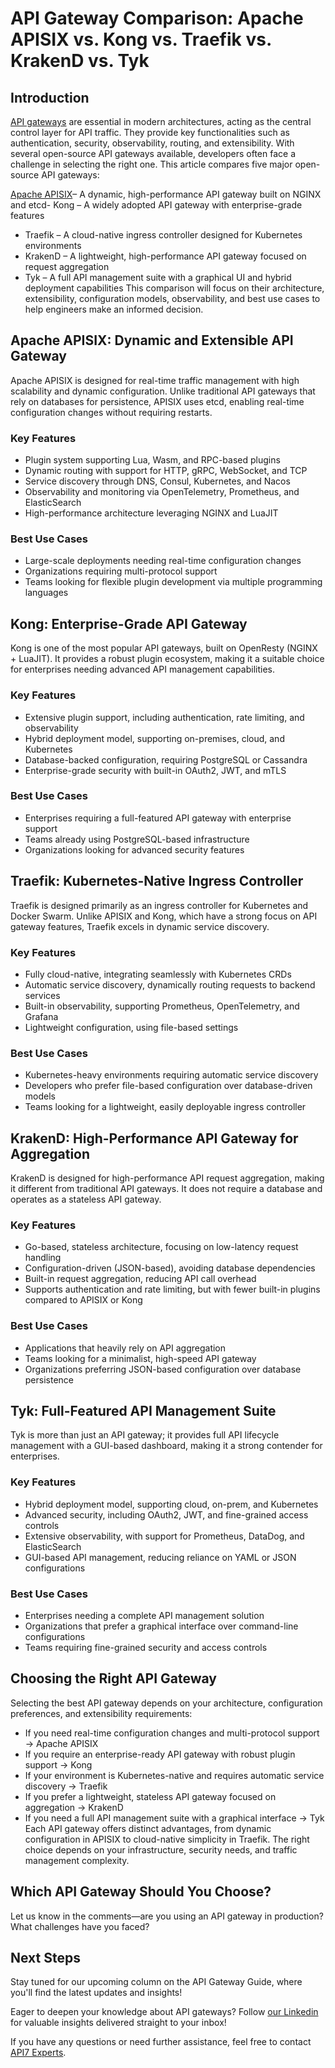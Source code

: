 # API Gateway Comparison: Apache APISIX vs. Kong vs. Traefik vs. KrakenD vs. Tyk
## Introduction
[API gateways](https://api7.ai/learning-center/api-gateway-guide/what-is-an-api-gateway) are essential in modern architectures, acting as the central control layer for API traffic. They provide key functionalities such as authentication, security, observability, routing, and extensibility.
With several open-source API gateways available, developers often face a challenge in selecting the right one. This article compares five major open-source API gateways:

[Apache APISIX](https://api7.ai/apisix)– A dynamic, high-performance API gateway built on NGINX and etcd- Kong – A widely adopted API gateway with enterprise-grade features
- Traefik – A cloud-native ingress controller designed for Kubernetes environments
- KrakenD – A lightweight, high-performance API gateway focused on request aggregation
- Tyk – A full API management suite with a graphical UI and hybrid deployment capabilities
This comparison will focus on their architecture, extensibility, configuration models, observability, and best use cases to help engineers make an informed decision.

## Apache APISIX: Dynamic and Extensible API Gateway
Apache APISIX is designed for real-time traffic management with high scalability and dynamic configuration. Unlike traditional API gateways that rely on databases for persistence, APISIX uses etcd, enabling real-time configuration changes without requiring restarts.

### Key Features
- Plugin system supporting Lua, Wasm, and RPC-based plugins
- Dynamic routing with support for HTTP, gRPC, WebSocket, and TCP
- Service discovery through DNS, Consul, Kubernetes, and Nacos
- Observability and monitoring via OpenTelemetry, Prometheus, and ElasticSearch
- High-performance architecture leveraging NGINX and LuaJIT
### Best Use Cases
- Large-scale deployments needing real-time configuration changes
- Organizations requiring multi-protocol support
- Teams looking for flexible plugin development via multiple programming languages
## Kong: Enterprise-Grade API Gateway
Kong is one of the most popular API gateways, built on OpenResty (NGINX + LuaJIT). It provides a robust plugin ecosystem, making it a suitable choice for enterprises needing advanced API management capabilities.

### Key Features
- Extensive plugin support, including authentication, rate limiting, and observability
- Hybrid deployment model, supporting on-premises, cloud, and Kubernetes
- Database-backed configuration, requiring PostgreSQL or Cassandra
- Enterprise-grade security with built-in OAuth2, JWT, and mTLS
### Best Use Cases
- Enterprises requiring a full-featured API gateway with enterprise support
- Teams already using PostgreSQL-based infrastructure
- Organizations looking for advanced security features
## Traefik: Kubernetes-Native Ingress Controller
Traefik is designed primarily as an ingress controller for Kubernetes and Docker Swarm. Unlike APISIX and Kong, which have a strong focus on API gateway features, Traefik excels in dynamic service discovery.

### Key Features
- Fully cloud-native, integrating seamlessly with Kubernetes CRDs
- Automatic service discovery, dynamically routing requests to backend services
- Built-in observability, supporting Prometheus, OpenTelemetry, and Grafana
- Lightweight configuration, using file-based settings
### Best Use Cases
- Kubernetes-heavy environments requiring automatic service discovery
- Developers who prefer file-based configuration over database-driven models
- Teams looking for a lightweight, easily deployable ingress controller
## KrakenD: High-Performance API Gateway for Aggregation
KrakenD is designed for high-performance API request aggregation, making it different from traditional API gateways. It does not require a database and operates as a stateless API gateway.

### Key Features
- Go-based, stateless architecture, focusing on low-latency request handling
- Configuration-driven (JSON-based), avoiding database dependencies
- Built-in request aggregation, reducing API call overhead
- Supports authentication and rate limiting, but with fewer built-in plugins compared to APISIX or Kong
### Best Use Cases
- Applications that heavily rely on API aggregation
- Teams looking for a minimalist, high-speed API gateway
- Organizations preferring JSON-based configuration over database persistence
## Tyk: Full-Featured API Management Suite
Tyk is more than just an API gateway; it provides full API lifecycle management with a GUI-based dashboard, making it a strong contender for enterprises.

### Key Features
- Hybrid deployment model, supporting cloud, on-prem, and Kubernetes
- Advanced security, including OAuth2, JWT, and fine-grained access controls
- Extensive observability, with support for Prometheus, DataDog, and ElasticSearch
- GUI-based API management, reducing reliance on YAML or JSON configurations
### Best Use Cases
- Enterprises needing a complete API management solution
- Organizations that prefer a graphical interface over command-line configurations
- Teams requiring fine-grained security and access controls
## Choosing the Right API Gateway
Selecting the best API gateway depends on your architecture, configuration preferences, and extensibility requirements:

- If you need real-time configuration changes and multi-protocol support → Apache APISIX
- If you require an enterprise-ready API gateway with robust plugin support → Kong
- If your environment is Kubernetes-native and requires automatic service discovery → Traefik
- If you prefer a lightweight, stateless API gateway focused on aggregation → KrakenD
- If you need a full API management suite with a graphical interface → Tyk
Each API gateway offers distinct advantages, from dynamic configuration in APISIX to cloud-native simplicity in Traefik. The right choice depends on your infrastructure, security needs, and traffic management complexity.

## Which API Gateway Should You Choose?
Let us know in the comments—are you using an API gateway in production? What challenges have you faced?

## Next Steps
Stay tuned for our upcoming column on the API Gateway Guide, where you'll find the latest updates and insights!

Eager to deepen your knowledge about API gateways? Follow [our Linkedin](https://sg.linkedin.com/company/api7-ai) for valuable insights delivered straight to your inbox!

If you have any questions or need further assistance, feel free to contact [API7 Experts](https://api7.ai/contact).